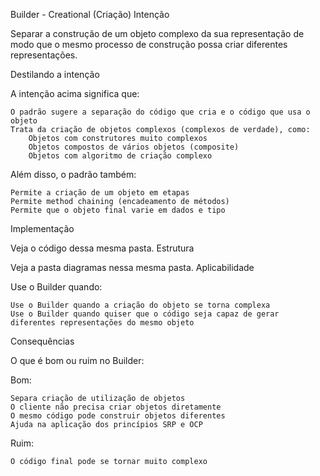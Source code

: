 Builder - Creational (Criação)
Intenção

Separar a construção de um objeto complexo da sua representação de modo que o mesmo processo de construção possa criar diferentes representações.

Destilando a intenção

A intenção acima significa que:

    O padrão sugere a separação do código que cria e o código que usa o objeto
    Trata da criação de objetos complexos (complexos de verdade), como:
        Objetos com construtores muito complexos
        Objetos compostos de vários objetos (composite)
        Objetos com algoritmo de criação complexo

Além disso, o padrão também:

    Permite a criação de um objeto em etapas
    Permite method chaining (encadeamento de métodos)
    Permite que o objeto final varie em dados e tipo

Implementação

Veja o código dessa mesma pasta.
Estrutura

Veja a pasta diagramas nessa mesma pasta.
Aplicabilidade

Use o Builder quando:

    Use o Builder quando a criação do objeto se torna complexa
    Use o Builder quando quiser que o código seja capaz de gerar diferentes representações do mesmo objeto

Consequências

O que é bom ou ruim no Builder:

Bom:

    Separa criação de utilização de objetos
    O cliente não precisa criar objetos diretamente
    O mesmo código pode construir objetos diferentes
    Ajuda na aplicação dos princípios SRP e OCP

Ruim:

    O código final pode se tornar muito complexo
